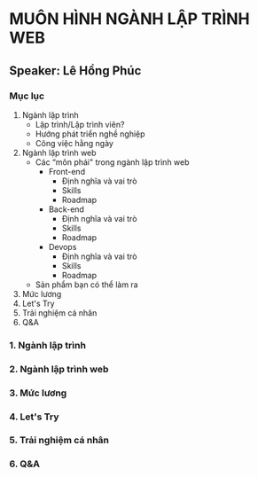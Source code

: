 # MUÔN HÌNH NGÀNH LẬP TRÌNH WEB
## Speaker: Lê Hồng Phúc

### Mục lục
1. Ngành lập trình
   - Lập trình/Lập trình viên?
   - Hướng phát triển nghề nghiệp
   - Công việc hằng ngày
2. Ngành lập trình web
   - Các “môn phái" trong ngành lập trình web
     - Front-end
       - Định nghĩa và vai trò
       - Skills
       - Roadmap
     - Back-end
       - Định nghĩa và vai trò
       - Skills
       - Roadmap
     - Devops
       - Định nghĩa và vai trò
       - Skills
       - Roadmap
   - Sản phẩm bạn có thể làm ra
3. Mức lương
4. Let's Try
5. Trải nghiệm cá nhân
6. Q&A

### 1. Ngành lập trình

### 2. Ngành lập trình web

### 3. Mức lương

### 4. Let's Try

### 5. Trải nghiệm cá nhân

### 6. Q&A

